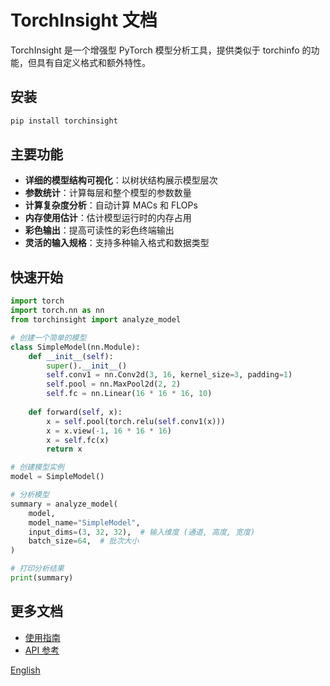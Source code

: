 # TorchInsight 文档

TorchInsight 是一个增强型 PyTorch 模型分析工具，提供类似于 torchinfo 的功能，但具有自定义格式和额外特性。

## 安装

```bash
pip install torchinsight
```

## 主要功能

- **详细的模型结构可视化**：以树状结构展示模型层次
- **参数统计**：计算每层和整个模型的参数数量
- **计算复杂度分析**：自动计算 MACs 和 FLOPs
- **内存使用估计**：估计模型运行时的内存占用
- **彩色输出**：提高可读性的彩色终端输出
- **灵活的输入规格**：支持多种输入格式和数据类型

## 快速开始

```python
import torch
import torch.nn as nn
from torchinsight import analyze_model

# 创建一个简单的模型
class SimpleModel(nn.Module):
    def __init__(self):
        super().__init__()
        self.conv1 = nn.Conv2d(3, 16, kernel_size=3, padding=1)
        self.pool = nn.MaxPool2d(2, 2)
        self.fc = nn.Linear(16 * 16 * 16, 10)
        
    def forward(self, x):
        x = self.pool(torch.relu(self.conv1(x)))
        x = x.view(-1, 16 * 16 * 16)
        x = self.fc(x)
        return x

# 创建模型实例
model = SimpleModel()

# 分析模型
summary = analyze_model(
    model,
    model_name="SimpleModel",
    input_dims=(3, 32, 32),  # 输入维度 (通道, 高度, 宽度)
    batch_size=64,  # 批次大小
)

# 打印分析结果
print(summary)
```

## 更多文档

- [使用指南](usage_zh.md)
- [API 参考](api_zh.md)

[English](index.md)
